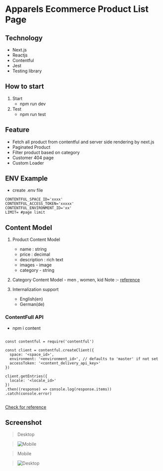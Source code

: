 # Apparels Ecommerce Product List Page

## Technology

- Next.js
- Reactjs
- Contentful
- Jest
- Testing library

## How to start

1. Start
   - npm run dev
2. Test
   - npm run test

## Feature

- Fetch all product from contentful and server side rendering by next.js
- Paginated Product
- Filter product based on category
- Customer 404 page
- Custom Loader

## ENV Example

- create .env file

```
CONTENTFUL_SPACE_ID='xxxx'
CONTENTFUL_ACCESS_TOKEN='xxxxx'
CONTENTFUL_ENVIRONMENT_ID='xx'
LIMIT= #page limit

```

## Content Model

1. Product Content Model

   - name : string
   - price : decimal
   - description : rich text
   - images - image
   - category - string

2. Category Content Model - men , women, kid
   Note :- [reference ](https://www.contentful.com/help/content-modelling-basics/)

3. Internalization support
   - English(en)
   - German(de)

### ContentFull API

- npm i content

```

const contentful = require('contentful')

const client = contentful.createClient({
  space: '<space_id>',
  environment: '<environment_id>', // defaults to 'master' if not set
  accessToken: '<content_delivery_api_key>'
})

client.getEntries({
  locale: '<locale_id>'
})
.then((response) => console.log(response.items))
.catch(console.error)


```

[Check for reference](https://www.contentful.com/developers/docs/references/content-delivery-api/#/reference/localization/retrieve-localized-entries/query-entries/console/js)

## Screenshot

> Desktop

> ![Mobile](https://github.com/techy1999/AutoDeployBackend/assets/116334237/630f2c80-4e17-4230-83fa-c8b9ee9eec6c)

> Mobile

> ![Desktop](https://github.com/techy1999/AutoDeployBackend/assets/116334237/fb8891c9-946c-439b-88a0-477ddf5e6036)
